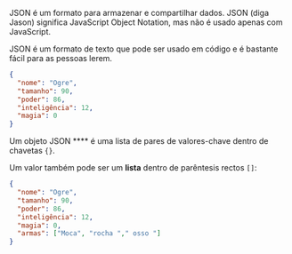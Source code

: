 JSON é um formato para armazenar e compartilhar dados. JSON (diga Jason) significa JavaScript Object Notation, mas não é usado apenas com JavaScript.

JSON é um formato de texto que pode ser usado em código e é bastante fácil para as pessoas lerem.

```json
{
  "nome": "Ogre",
  "tamanho": 90,
  "poder": 86,
  "inteligência": 12,
  "magia": 0
}
```

Um objeto JSON **** é uma lista de pares de valores-chave dentro de chavetas `{}`.

Um valor também pode ser um **lista** dentro de parêntesis rectos `[]`:

```json
{
  "nome": "Ogre",
  "tamanho": 90,
  "poder": 86,
  "inteligência": 12,
  "magia": 0,
  "armas": ["Moca", "rocha "," osso "]
}
```